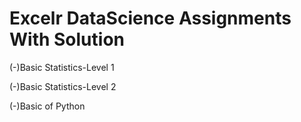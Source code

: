 # Excelr DataScience Assignments With Solution

(-)Basic Statistics-Level 1

(-)Basic Statistics-Level 2

(-)Basic of Python
